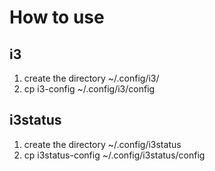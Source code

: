 # How to use

## i3

1. create the directory ~/.config/i3/
2. cp i3-config ~/.config/i3/config

## i3status

1. create the directory ~/.config/i3status
2. cp i3status-config ~/.config/i3status/config
